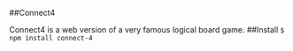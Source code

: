 ##Connect4

Connect4 is a web version of a very famous logical board game.
##Install
`$ npm install connect-4`
